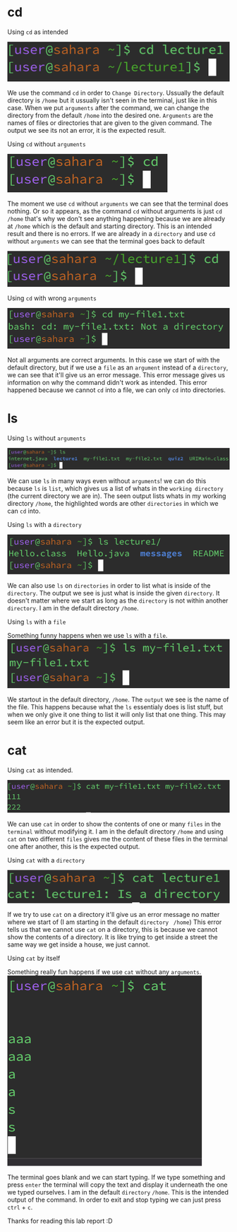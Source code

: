 cd
==

Using `cd` as intended

![Image](cd_args.png)

We use the command `cd` in order to `Change Directory`. Ussually the default directory is `/home` but it ussually isn't seen in the terminal, just like in this case. When we put `arguments` after the command, we can change the directory from the default `/home` into the desired one. `Arguments` are the names of files or directories that are given to the given command. The output we see its not an error, it is the expected result.


Using `cd` without `arguments`

![Image](cd_nothing.png)

The moment we use `cd` without `arguments` we can see that the terminal does nothing. Or so it appears, as the command `cd` without arguments is just `cd /home` that's why we don't see anything happening because we are already at `/home` which is the default and starting directory. This is an intended result and there is no errors. 
If we are already in a `directory` and use `cd` without `arguments` we can see that the terminal goes back to default

![Image](cd_something.png)


Using `cd` with wrong `arguments`

![Image](cd_file.png)

Not all arguments are correct arguments. In this case we start of with the default directory, but if we use a `file` as an `argument` instead of a `directory`, we can see that it'll give us an error message. This error message gives us information on why the command didn't work as intended. This error happened because we cannot `cd` into a file, we can only `cd` into directories. 



ls
==

Using `ls` without `arguments`

![Image](ls_nothing.png)

We can use `ls` in many ways even without `arguments`! we can do this because `ls` is `list`, which gives us a list of whats in the `working directory` (the current directory we are in). The seen output lists whats in my working directory `/home`, the highlighted words are other `directories` in which we can `cd` into.


Using `ls` with a `directory`

![Image](ls_folder.png)

We can also use `ls` on `directories` in order to list what is inside of the `directory`. The output we see is just what is inside the given `directory`. It doesn't matter where we start as long as the `directory` is not within another `directory`. I am in the default directory `/home`.


Using `ls` with a `file`

Something funny happens when we use `ls` with a `file`.
![Image](ls_file.png)

We startout in the default directory, `/home`. The `output` we see is the name of the file. This happens because what the `ls` essentialy does is list stuff, but when we only give it one thing to list it will only list that one thing. This may seem like an error but it is the expected output.

cat
===

Using `cat` as intended.

![Image](cat_file.png)

We can use `cat` in order to show the contents of one or many `files` in the `terminal` without modifying it. I am in the default directory `/home` and using `cat` on two different `files` gives me the content of these files in the terminal one after another, this is the expected output.


Using `cat` with a `directory`

![Image](cat_folder.png)

If we try to use `cat` on a directory it'll give us an error message no matter where we start of (I am starting in the default `directory ` `/home`) This error tells us that we cannot use `cat` on a directory, this is because we cannot show the contents of a directory. It is like trying to get inside a street the same way we get inside a house, we just cannot.


Using `cat` by itself

Something really fun happens if we use `cat` without any `arguments`.
![Image](cat_nothing.png)

The terminal goes blank and we can start typing. If we type something and press `enter` the terminal will copy the text and display it underneath the one we typed ourselves. I am in the default `directory` `/home`. This is the intended output of the command. In order to exit and stop typing we can just press `ctrl` + `c`.


Thanks for reading this lab report :D



